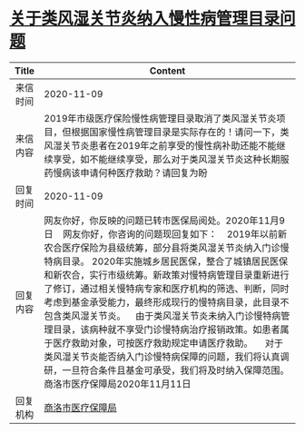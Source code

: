 # <a href="http://www.shangluo.gov.cn/zmhd/ldxxxx.jsp?urltype=leadermail.LeaderMailContentUrl&wbtreeid=1112&leadermailid=6593">关于类风湿关节炎纳入慢性病管理目录问题</a>
| Title |                                                                                                                                                                                 Content                                                                                                                                                                                  |
|:-----:|--------------------------------------------------------------------------------------------------------------------------------------------------------------------------------------------------------------------------------------------------------------------------------------------------------------------------------------------------------------------------|
| 来信时间  | 2020-11-09                                                                                                                                                                                                                                                                                                                                                               |
| 来信内容  | 2019年市级医疗保险慢性病管理目录取消了类风湿关节炎项目，但根据国家慢性病管理目录是实际存在的！请问一下，类风湿关节炎患者在2019年之前享受的慢性病补助还能不能继续享受，如不能继续享受，那么对于类风湿关节炎这种长期服药慢病该申请何种医疗救助？请回复为盼                                                                                                                                                                                                                                         |
| 回复时间  | 2020-11-09                                                                                                                                                                                                                                                                                                                                                               |
| 回复内容  | 网友你好，你反映的问题已转市医保局阅处。2020年11月9日    网友你好，你咨询的问题现回复如下：    2019年以前新农合医疗保险为县级统筹，部分县将类风湿关节炎纳入门诊慢特病目录。 2020年实施城乡居民医保，整合了城镇居民医保和新农合，实行市级统筹。新政策对慢特病管理目录重新进行了修订，通过相关慢特病专家和医疗机构的筛选、判断，同时考虑到基金承受能力，最终形成现行的慢特病目录，此目录不包含类风湿关节炎。    由于类风湿关节炎未纳入门诊慢特病管理目录，该病种就不享受门诊慢特病治疗报销政策。如患者属于医疗救助对象，可按医疗救助规定申请医疗救助。     对于类风湿关节炎能否纳入门诊慢特病保障的问题，我们将认真调研，一旦符合条件且基金可承受，我们将及时纳入保障范围。商洛市医疗保障局2020年11月11日 |
| 回复机构  | <a href="../../categories/agencies/商洛市医疗保障局.md">商洛市医疗保障局</a>                                                                                                                                                                                                                                                                                                             |